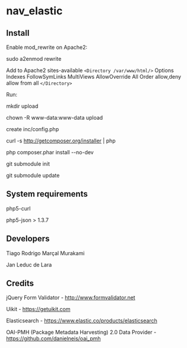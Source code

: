 # nav_elastic


## Install

Enable mod_rewrite on Apache2: 

sudo a2enmod rewrite

Add to Apache2 sites-available
`<Directory /var/www/html/>`
        Options Indexes FollowSymLinks MultiViews
        AllowOverride All
        Order allow,deny
        allow from all
`</Directory>`


Run: 

mkdir upload

chown -R www-data:www-data upload

create inc/config.php

curl -s http://getcomposer.org/installer | php

php composer.phar install --no-dev

git submodule init

git submodule update


## System requirements

php5-curl

php5-json > 1.3.7


## Developers 

Tiago Rodrigo Marçal Murakami


Jan Leduc de Lara

## Credits

jQuery Form Validator - http://www.formvalidator.net

Uikit - https://getuikit.com

Elasticsearch - https://www.elastic.co/products/elasticsearch

OAI-PMH (Package Metadata Harvesting) 2.0 Data Provider - https://github.com/danielneis/oai_pmh

